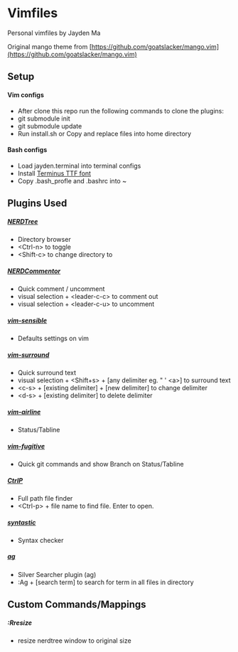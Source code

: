 # Vimfiles
Personal vimfiles by Jayden Ma

Original mango theme from [https://github.com/goatslacker/mango.vim](https://github.com/goatslacker/mango.vim)


## Setup
#### Vim configs
- After clone this repo run the following commands to clone the plugins:
- git submodule init
- git submodule update
- Run install.sh or Copy and replace files into home directory

#### Bash configs
- Load jayden.terminal into terminal configs
- Install [Terminus TTF font](http://files.ax86.net/terminus-ttf/)
- Copy .bash\_profle and .bashrc into ~


## Plugins Used
##### [NERDTree](https://github.com/scrooloose/nerdtree)
- Directory browser
- &lt;Ctrl-n&gt; to toggle
- &lt;Shift-c&gt; to change directory to

##### [NERDCommentor](https://github.com/scrooloose/nerdcommenter)
- Quick comment / uncomment
- visual selection + &lt;leader-c-c&gt; to comment out
- visual selection + &lt;leader-c-u&gt; to uncomment

##### [vim-sensible](https://github.com/tpope/vim-sensible)
- Defaults settings on vim

##### [vim-surround](https://github.com/tpope/vim-surround)
- Quick surround text
- visual selection + &lt;Shift+s&gt; + [any delimiter eg. " ' &lt;a&gt;] to surround text
- &lt;c-s&gt; + [existing delimiter] + [new delimiter] to change delimiter
- &lt;d-s&gt; + [existing delimiter] to delete delimiter

##### [vim-airline](https://github.com/bling/vim-airline)
- Status/Tabline

##### [vim-fugitive](https://github.com/tpope/vim-fugitive)
- Quick git commands and show Branch on Status/Tabline

##### [CtrlP](https://github.com/kien/ctrlp.vim)
- Full path file finder
- &lt;Ctrl-p&gt; + file name to find file. Enter to open.

##### [syntastic](https://github.com/scrooloose/syntastic)
- Syntax checker

##### [ag](https://github.com/rking/ag.vim)
- Silver Searcher plugin (ag)
- :Ag + [search term] to search for term in all files in directory


## Custom Commands/Mappings
##### :Rresize
- resize nerdtree window to original size

